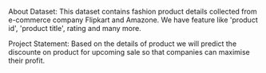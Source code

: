 About Dataset: This dataset contains fashion product details collected from e-commerce company Flipkart and Amazone. We have feature like 'product id', 'product title', rating and many more.

Project Statement: Based on the details of product we will predict the discounte on product for upcoming sale so that companies can maximise their profit.
